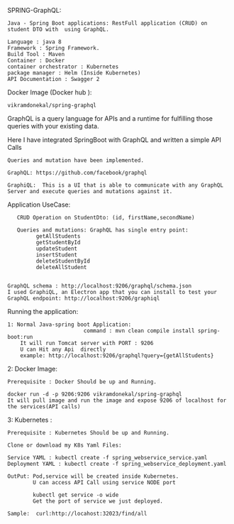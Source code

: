 
SPRING-GraphQL:

	Java - Spring Boot applications: RestFull application (CRUD) on student DTO with  using GraphQL.

	Language : java 8
	Framework : Spring Framework.
	Build Tool : Maven
	Container : Docker
	container orchestrator : Kubernetes
	package manager : Helm (Inside Kubernetes)
	API Documentation : Swagger 2

Docker Image (Docker hub ): 
	
	vikramdonekal/spring-graphql

GraphQL is a query language for APIs and a runtime for fulfilling those queries with your existing data.
   
Here I have integrated SpringBoot with GraphQL  and written a simple  API Calls 
    
	Queries and mutation have been implemented.
	
	GraphQL: https://github.com/facebook/graphql
	
	GraphiQL:  This is a UI that is able to communicate with any GraphQL Server and execute queries and mutations against it. 
	  


Application UseCase:
   
	   CRUD Operation on StudentDto: (id, firstName,secondName)

	   Queries and mutations: GraphQL has single entry point:
			 getAllStudents
			 getStudentById
			 updateStudent
			 insertStudent
			 deleteStudentById
			 deleteAllStudent
		
		
	GraphQL schema : http://localhost:9206/graphql/schema.json
	I used GraphiQL, an Electron app that you can install to test your GraphQL endpoint: http://localhost:9206/graphiql

Running the application:

	1: Normal Java-spring boot Application: 
							command : mvn clean compile install spring-boot:run
		It will run Tomcat server with PORT : 9206
		U can Hit any Api  directly
		example: http://localhost:9206/graphql?query={getAllStudents}

2: Docker Image:

	Prerequisite : Docker Should be up and Running.
	
	docker run -d -p 9206:9206 vikramdonekal/spring-graphql
	It will pull image and run the image and expose 9206 of localhost for the services(API calls)
	
                                        
3: Kubernetes :

	Prerequisite : Kubernetes Should be up and Running.
	
	Clone or download my K8s Yaml Files:
	
	Service YAML : kubectl create -f spring_webservice_service.yaml
	Deployment YAML : kubectl create -f spring_webservice_deployment.yaml
	
	OutPut: Pod,service will be created inside Kubernetes.
			U can access API Call using service NODE port
			
			kubectl get service -o wide
			Get the port of service we just deployed.
			
	Sample:  curl:http://locahost:32023/find/all
			

		
		
		
		
    
   
   
	
